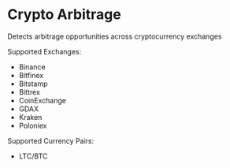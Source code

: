 # Crypto Arbitrage

Detects arbitrage opportunities across cryptocurrency exchanges

Supported Exchanges:

- Binance
- Bitfinex
- Bitstamp
- Bittrex
- CoinExchange
- GDAX
- Kraken
- Poloniex

Supported Currency Pairs:

- LTC/BTC